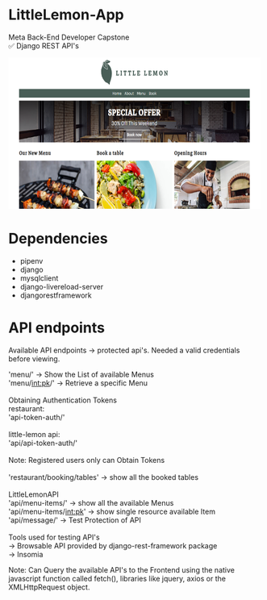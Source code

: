# LittleLemon-App
Meta Back-End Developer Capstone <br>
✅ Django REST API's

<img src="https://github.com/markennlagliva/CS/blob/main/littlelemon.png" height="300" width="500" />

# Dependencies 
- pipenv <br>
- django <br>
- mysqlclient <br>
- django-livereload-server <br>
- djangorestframework <br>

# API endpoints

Available API endpoints -> protected api's. Needed a valid credentials before viewing. <br>

'menu/' -> Show the List of available Menus <br>
'menu/<int:pk>/' -> Retrieve a specific Menu <br>
<br>
Obtaining Authentication Tokens <br>
restaurant: <br>
'api-token-auth/' <br> 
<br>
little-lemon api: <br>
'api/api-token-auth/' <br>
<br>
Note: Registered users only can Obtain Tokens <br>
<br>
'restaurant/booking/tables' -> show all the booked tables <br>
<br>
LittleLemonAPI <br>
'api/menu-items/' -> show all the available Menus <br>
'api/menu-items/<int:pk>' -> show single resource available Item <br>
'api/message/' -> Test Protection of API <br> 
<br> 
Tools used for testing API's <br>
-> Browsable API provided by django-rest-framework package <br>
-> Insomia <br>

Note: Can Query the available API's to the Frontend using the native javascript function called fetch(), libraries like jquery, axios or the XMLHttpRequest object.

